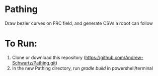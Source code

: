 # Pathing
Draw bezier curves on FRC field, and generate CSVs a robot can follow

# To Run:
1. Clone or download this repository (https://github.com/Andrew-Schwartz/Pathing.git)
2. In the new Pathing directory, run _gradle build_ in powershell/terminal